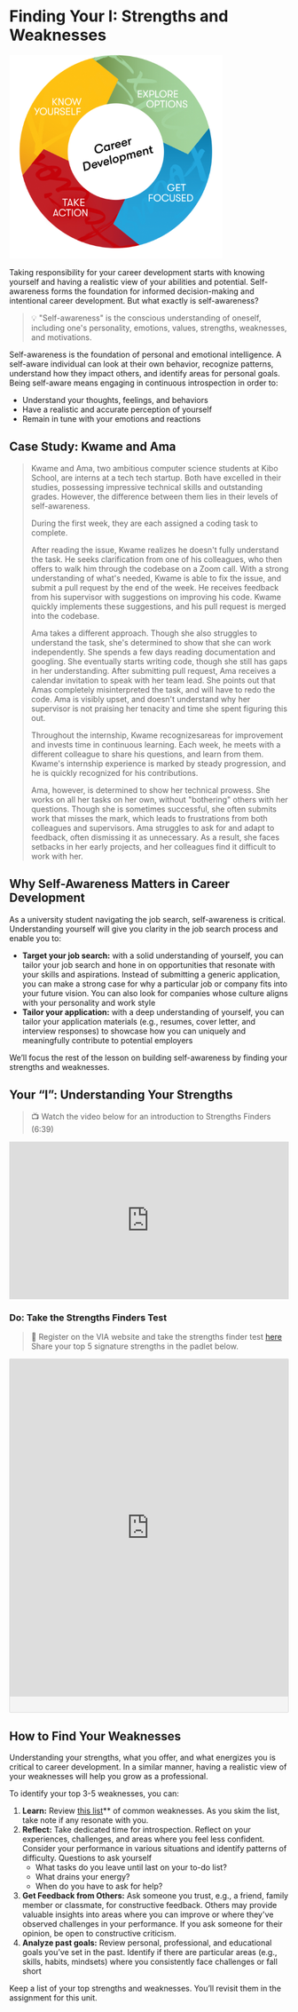 # Finding Your I: Strengths and Weaknesses

![Career Development Cycle Illustration](career-dev-small.png)


Taking responsibility for your career development starts with knowing yourself and having a realistic view of your abilities and potential. Self-awareness forms the foundation for informed decision-making and intentional career development. But what exactly is self-awareness?

> 💡 "Self-awareness" is the conscious understanding of oneself, including one's personality, emotions, values, strengths, weaknesses, and motivations.

Self-awareness is the foundation of personal and emotional intelligence. A self-aware individual can look at their own behavior, recognize patterns, understand how they impact others, and identify areas for personal goals. Being self-aware means engaging in continuous introspection in order to:

- Understand your thoughts, feelings, and behaviors
- Have a realistic and accurate perception of yourself
- Remain in tune with your emotions and reactions

## Case Study: Kwame and Ama

> Kwame and Ama, two ambitious computer science students at Kibo School, are interns at a tech tech startup. Both have excelled in their studies, possessing impressive technical skills and outstanding grades. However, the difference between them lies in their levels of self-awareness.
>
> During the first week, they are each assigned a coding task to complete. 
>
> After reading the issue, Kwame realizes he doesn't fully understand the task. He seeks clarification from one of his colleagues, who then offers to walk him through the codebase on a Zoom call. With a strong understanding of what's needed, Kwame is able to fix the issue, and submit a pull request by the end of the week. He receives feedback from his supervisor with suggestions on improving his code. Kwame quickly implements these suggestions, and his pull request is merged into the codebase. 
> 
> Ama takes a different approach. Though she also struggles to understand the task, she's determined to show that she can work independently. She spends a few days reading documentation and googling. She eventually starts writing code, though she still has gaps in her understanding. After submitting pull request,   Ama receives a calendar invitation to speak with her team lead. She points out that Amas completely misinterpreted the task, and will have to redo the code. Ama is visibly upset, and doesn't understand why her supervisor is not praising her tenacity and time she spent figuring this out. 
>
>Throughout the internship, Kwame recognizesareas for improvement and invests time in continuous learning. Each week, he meets with a different colleague to share his questions, and learn from them. Kwame's internship experience is marked by steady progression, and he is quickly recognized for his contributions.
>
> Ama, however, is determined to show her technical prowess. She works on all her tasks on her own, without "bothering" others with her questions. Though she is sometimes successful, she often submits work that misses the mark, which leads to frustrations from both colleagues and supervisors. Ama struggles to ask for and adapt to feedback, often dismissing it as unnecessary. As a result, she faces setbacks in her early projects, and her colleagues find it difficult to work with her.



## Why Self-Awareness Matters in Career Development

As a university student navigating the job search, self-awareness is critical. Understanding yourself will give you clarity in the job search process and enable you to:

- **Target your job search:** with a solid understanding of yourself, you can tailor your job search and hone in on opportunities that resonate with your skills and aspirations. Instead of submitting a generic application, you can make a strong case for why a particular job or company fits into your future vision. You can also look for companies whose culture aligns with your personality and work style
- **Tailor your application:** with a deep understanding of yourself, you can tailor your application materials (e.g., resumes, cover letter, and interview responses) to showcase how you can uniquely and meaningfully contribute to potential employers

We’ll focus the rest of the lesson on building self-awareness by finding your strengths and weaknesses.


## Your “I”: Understanding Your Strengths

> 📺 Watch the video below for an introduction to Strengths Finders (6:39)

 <div style="position: relative; padding-bottom: 56.25%; height: 0;">
  <iframe width="560" height="315" src="https://www.youtube.com/embed/MeHsqm4F-W4?si=H7uo5QhrtEzRjr21" title="YouTube video player" 
      frameborder="0" allow="accelerometer; autoplay; clipboard-write; encrypted-media; gyroscope; picture-in-picture; web-share" 
      allowfullscreen style="position: absolute; top: 0; left: 0; width: 100%; height: 100%;"></iframe>
</div>



### Do: Take the Strengths Finders Test

> 📝 Register on the VIA website and take the strengths finder test [here](https://www.viacharacter.org/survey/account/register)
> Share your top 5 signature strengths in the padlet below.


<div class="padlet-embed" style="border:1px solid rgba(0,0,0,0.1);border-radius:2px;box-sizing:border-box;overflow:hidden;position:relative;width:100%;background:#F4F4F4"><p style="padding:0;margin:0"><iframe src="https://padlet.com/embed/g09vtqrvp0sm26xy" frameborder="0" allow="camera;microphone;geolocation" style="width:100%;height:608px;display:block;padding:0;margin:0"></iframe></p><div style="display:flex;align-items:center;justify-content:end;margin:0;height:28px"><a href="https://padlet.com?ref=embed" style="display:block;flex-grow:0;margin:0;border:none;padding:0;text-decoration:none" target="_blank"></a></div></div>


## How to Find Your Weaknesses

Understanding your strengths, what you offer, and what energizes you is critical to career development. In a similar manner, having a realistic view of your weaknesses will help you grow as a professional. 

To identify your top 3-5 weaknesses, you can:

1. **Learn:** Review [this list](https://docs.google.com/document/d/1Rsa9t08ed9EHCztfieN_KxifUDpCgIkXHiBNzulBNxw/preview)** of common weaknesses. As you skim the list, take note if any resonate with you.
2. **Reflect:** Take dedicated time for introspection. Reflect on your experiences, challenges, and areas where you feel less confident. Consider your performance in various situations and identify patterns of difficulty. Questions to ask yourself 
    - What tasks do you leave until last on your to-do list?
    - What drains your energy?
    - When do you have to ask for help?
3. **Get Feedback from Others:** Ask someone you trust, e.g., a friend, family member or classmate, for constructive feedback. Others may provide valuable insights into areas where you can improve or where they've observed challenges in your performance. If you ask someone for their opinion, be open to constructive criticism.
4. **Analyze past goals:** Review personal, professional, and educational goals you’ve set in the past. Identify if there are particular areas (e.g., skills, habits, mindsets) where you consistently face challenges or fall short

Keep a list of your top strengths and weaknesses. You’ll revisit them in the assignment for this unit.
